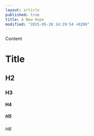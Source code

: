 ```yaml
---
layout: article
published: true
title: A New Hope
modified: "2015-05-20 14:29:54 +0200"
---
```




Content

# Title

## H2

### H3

#### H4

##### H5

###### H6
